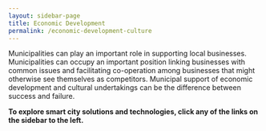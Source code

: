 ```yaml
---
layout: sidebar-page
title: Economic Development 
permalink: /economic-development-culture
---
```

Municipalities can play an important role in supporting local businesses.  Municipalities can occupy an important position linking businesses with common issues and facilitating co-operation among businesses that might otherwise see themselves as competitors.  Municipal support of economic development and cultural undertakings can be the difference between success and failure.

**To explore smart city solutions and technologies, click any of the links on the sidebar to the left.**

